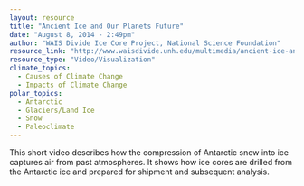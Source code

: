 ```yaml
---
layout: resource
title: "Ancient Ice and Our Planets Future"
date: "August 8, 2014 - 2:49pm"
author: "WAIS Divide Ice Core Project, National Science Foundation"
resource_link: "http://www.waisdivide.unh.edu/multimedia/ancient-ice-and-our-planets-future.shtm..."
resource_type: "Video/Visualization"
climate_topics:
  - Causes of Climate Change
  - Impacts of Climate Change
polar_topics:
  - Antarctic
  - Glaciers/Land Ice
  - Snow
  - Paleoclimate
---
```


This short video describes how the compression of Antarctic snow into ice captures air from past atmospheres. It shows how ice cores are drilled from the Antarctic ice and prepared for shipment and subsequent analysis.
